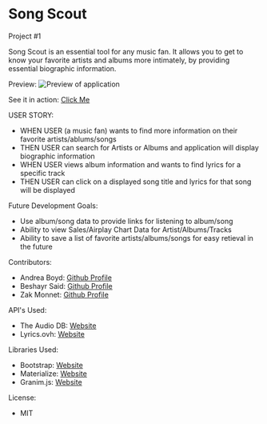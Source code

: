 # Song Scout
Project #1

Song Scout is an essential tool for any music fan. It allows you to get to know your favorite artists and albums more intimately, by providing essential biographic information.

Preview:
![Preview of application](./assets/img/preview.png)

See it in action:
[Click Me](https://outoftune266.github.io/Song-Scout/)

USER STORY:
- WHEN USER (a music fan) wants to find more information on their favorite artists/ablums/songs
- THEN USER can search for Artists or Albums and application will display biographic information
- WHEN USER views album information and wants to find lyrics for a specific track
- THEN USER can click on a displayed song title and lyrics for that song will be displayed

Future Development Goals:
- Use album/song data to provide links for listening to album/song
- Ability to view Sales/Airplay Chart Data for Artist/Albums/Tracks
- Ability to save a list of favorite artists/albums/songs for easy retieval in the future

Contributors:
- Andrea Boyd:  [Github Profile](https://github.com/Andrea-Boyd)
- Beshayr Said: [Github Profile](https://github.com/beshayr2020)
- Zak Monnet:   [Github Profile](https://github.com/outoftune266)

API's Used:
- The Audio DB: [Website](https://www.theaudiodb.com/)
- Lyrics.ovh:   [Website](https://github.com/NTag/lyrics.ovh)

Libraries Used:
- Bootstrap:   [Website](https://getbootstrap.com/)
- Materialize: [Website](https://materializecss.com/)
- Granim.js:   [Website](https://sarcadass.github.io/granim.js/)

License:
- MIT